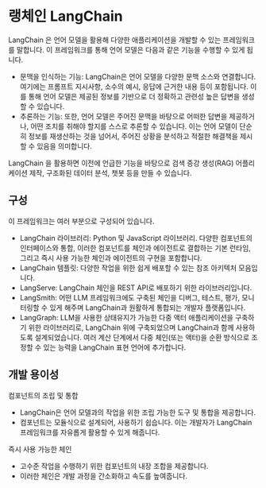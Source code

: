 # 랭체인 LangChain

LangChain 은 언어 모델을 활용해 다양한 애플리케이션을 개발할 수 있는 프레임워크를 말합니다. 이 프레임워크를 통해 언어 모델은 다음과 같은 기능을 수행할 수 있게 됩니다.

- 문맥을 인식하는 기능: LangChain은 언어 모델을 다양한 문맥 소스와 연결합니다. 여기에는 프롬프트 지시사항, 소수의 예시, 응답에 근거한 내용 등이 포함됩니다. 이를 통해 언어 모델은 제공된 정보를 기반으로 더 정확하고 관련성 높은 답변을 생성할 수 있습니다.
- 추론하는 기능: 또한, 언어 모델은 주어진 문맥을 바탕으로 어떠한 답변을 제공하거나, 어떤 조치를 취해야 할지를 스스로 추론할 수 있습니다. 이는 언어 모델이 단순히 정보를 재생산하는 것을 넘어서, 주어진 상황을 분석하고 적절한 해결책을 제시할 수 있음을 의미합니다.

LangChain 을 활용하면 이전에 언급한 기능을 바탕으로 검색 증강 생성(RAG) 어플리케이션 제작, 구조화된 데이터 분석, 챗봇 등을 만들 수 있습니다.

## 구성
이 프레임워크는 여러 부분으로 구성되어 있습니다.

- LangChain 라이브러리: Python 및 JavaScript 라이브러리. 다양한 컴포넌트의 인터페이스와 통합, 이러한 컴포넌트를 체인과 에이전트로 결합하는 기본 런타임, 그리고 즉시 사용 가능한 체인과 에이전트의 구현을 포함합니다.
- LangChain 템플릿: 다양한 작업을 위한 쉽게 배포할 수 있는 참조 아키텍처 모음입니다.
- LangServe: LangChain 체인을 REST API로 배포하기 위한 라이브러리입니다.
- LangSmith: 어떤 LLM 프레임워크에도 구축된 체인을 디버그, 테스트, 평가, 모니터링할 수 있게 해주며 LangChain과 원활하게 통합되는 개발자 플랫폼입니다.
- LangGraph: LLM을 사용한 상태유지가 가능한 다중 액터 애플리케이션을 구축하기 위한 라이브러리로, LangChain 위에 구축되었으며 LangChain과 함께 사용하도록 설계되었습니다. 여러 계산 단계에서 다중 체인(또는 액터)을 순환 방식으로 조정할 수 있는 능력을 LangChain 표현 언어에 추가합니다.

## 개발 용이성
컴포넌트의 조립 및 통합

- LangChain은 언어 모델과의 작업을 위한 조립 가능한 도구 및 통합을 제공합니다.
- 컴포넌트는 모듈식으로 설계되어, 사용하기 쉽습니다. 이는 개발자가 LangChain 프레임워크를 자유롭게 활용할 수 있게 해줍니다.

즉시 사용 가능한 체인

- 고수준 작업을 수행하기 위한 컴포넌트의 내장 조합을 제공합니다.
- 이러한 체인은 개발 과정을 간소화하고 속도를 높여줍니다.
